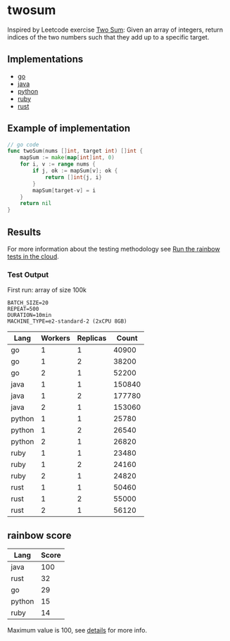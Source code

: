 # twosum

Inspired by Leetcode exercise [Two Sum](https://leetcode.com/problems/two-sum/): Given an array of integers, return indices of the two numbers such that they add up to a specific target.

## Implementations

* [go](/base/go/twosum.go)
* [java](/base/java/src/main/java/compute/twosum.java)
* [python](/base/python/twosum.py)
* [ruby](/base/ruby/twosum.rb)
* [rust](/base/rust/src/twosum.rs)

## Example of implementation

```go
// go code
func twoSum(nums []int, target int) []int {
	mapSum := make(map[int]int, 0)
	for i, v := range nums {
		if j, ok := mapSum[v]; ok {
			return []int{j, i}
		}
		mapSum[target-v] = i
	}
	return nil
}
```

## Results

For more information about the testing methodology see [Run the rainbow tests in the cloud](/k8s/README.md).

### Test Output

First run: array of size 100k

```
BATCH_SIZE=20
REPEAT=500
DURATION=10min
MACHINE_TYPE=e2-standard-2 (2xCPU 8GB)
```

| Lang | Workers | Replicas | Count |
| --- | --- | --- | --- |
| go | 1 | 1 | 40900 |
| go | 1 | 2 | 38200 |
| go | 2 | 1 | 52200 |
| java | 1 | 1 | 150840 |
| java | 1 | 2 | 177780 |
| java | 2 | 1 | 153060 |
| python | 1 | 1 | 25780 |
| python | 1 | 2 | 26540 |
| python | 2 | 1 | 26820 |
| ruby | 1 | 1 | 23480 |
| ruby | 1 | 2 | 24160 |
| ruby | 2 | 1 | 24820 |
| rust | 1 | 1 | 50460 |
| rust | 1 | 2 | 55000 |
| rust | 2 | 1 | 56120 |

## rainbow score

| Lang | Score |
| --- | --- |
| java | 100 |
| rust | 32 |
| go | 29 |
| python | 15 |
| ruby | 14 |

Maximum value is 100, see [details](/README.md#rainbow-score) for more info.
